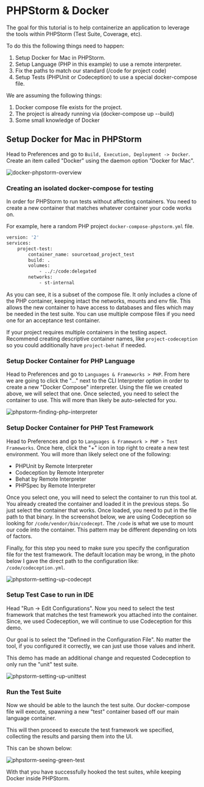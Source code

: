 # PHPStorm & Docker

The goal for this tutorial is to help containerize an application to leverage the tools within PHPStorm (Test Suite,
Coverage, etc).

To do this the following things need to happen:

1) Setup Docker for Mac in PHPStorm.
2) Setup Language (PHP in this example) to use a remote interpreter.
3) Fix the paths to match our standard (/code for project code)
4) Setup Tests (PHPUnit or Codeception) to use a special docker-compose file.

We are assuming the following things:

1) Docker compose file exists for the project.
2) The project is already running via (docker-compose up --build)
3) Some small knowledge of Docker

## Setup Docker for Mac in PHPStorm

Head to Preferences and go to `Build, Execution, Deployment -> Docker`. Create an item called "Docker"
using the daemon option "Docker for Mac".

![docker-phpstorm-overview](./assets/docker-phpstorm.png)

### Creating an isolated docker-compose for testing

In order for PHPStorm to run tests without affecting containers. You need to create a new container that matches
whatever container your code works on.

For example, here a random PHP project `docker-compose-phpstorm.yml` file.

```bash
version: '2'
services:
    project-test:
        container_name: sourcetoad_project_test
        build: .
        volumes:
            - ../:/code:delegated
        networks:
            - st-internal
```

As you can see, it is a subset of the compose file. It only includes a clone of the PHP container, keeping intact the
networks, mounts and env file. This allows the new container to have access to databases and files which may be needed
in the test suite. You can use multiple compose files if you need one for an acceptance test container.

If your project requires multiple containers in the testing aspect. Recommend creating descriptive container names,
like `project-codeception` so you could additionally have `project-behat` if needed.

### Setup Docker Container for PHP Language

Head to Preferences and go to `Languages & Frameworks > PHP`. From here we are going to click the "..." next to the CLI
Interpreter option in order to create a new "Docker Compose" interpreter. Using the file we created above, we will
select that one. Once selected, you need to select the container to use. This will more than likely be auto-selected for
you.

![phpstorm-finding-php-interpreter](./assets/docker-findphp.png)

### Setup Docker Container for PHP Test Framework

Head to Preferences and go to `Languages & Framework > PHP > Test Frameworks`. Once here, click the "+" icon in top
right to create a new test environment. You will more than likely select one of the following:

* PHPUnit by Remote Interpreter
* Codeception by Remote Interpreter
* Behat by Remote Interpreter
* PHPSpec by Remote Interpreter

Once you select one, you will need to select the container to run this tool at. You already created the container and
loaded it in the previous steps. So just select the container that works. Once loaded, you need to put in the file path
to that binary. In the screenshot below, we are using Codeception so looking for `/code/vendor/bin/codecept`.
The `/code` is what we use to mount our code into the container. This pattern may be different depending on lots of
factors.

Finally, for this step you need to make sure you specify the configuration file for the test framework. The default
location may be wrong, in the photo below I gave the direct path to the configuration like: `/code/codeception.yml`.

![phpstorm-setting-up-codecept](./assets/docker-codecept.png)

### Setup Test Case to run in IDE

Head "Run -> Edit Configurations". Now you need to select the test framework that matches the test framework you
attached into the container. Since, we used Codeception, we will continue to use Codeception for this demo.

Our goal is to select the "Defined in the Configuration File". No matter the tool, if you configured it correctly, we
can just use those values and inherit.

This demo has made an additional change and requested Codeception to only run the "unit" test suite.

![phpstorm-setting-up-unittest](./assets/docker-unittest.png)

### Run the Test Suite

Now we should be able to the launch the test suite. Our docker-compose file will execute, spawning a new "test"
container based off our main language container.

This will then proceed to execute the test framework we specified, collecting the results and parsing them into the UI.

This can be shown below:

![phpstorm-seeing-green-test](./assets/docker-testpass.png)

With that you have successfully hooked the test suites, while keeping Docker inside PHPStorm.
